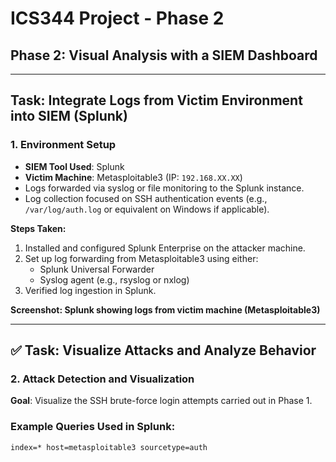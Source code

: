 # ICS344 Project - Phase 2

## Phase 2: Visual Analysis with a SIEM Dashboard

---

## Task: Integrate Logs from Victim Environment into SIEM (Splunk)

### 1. Environment Setup
- **SIEM Tool Used**: Splunk
- **Victim Machine**: Metasploitable3 (IP: `192.168.XX.XX`)
- Logs forwarded via syslog or file monitoring to the Splunk instance.
- Log collection focused on SSH authentication events (e.g., `/var/log/auth.log` or equivalent on Windows if applicable).

**Steps Taken:**
1. Installed and configured Splunk Enterprise on the attacker machine.
2. Set up log forwarding from Metasploitable3 using either:
   - Splunk Universal Forwarder
   - Syslog agent (e.g., rsyslog or nxlog)
3. Verified log ingestion in Splunk.

**Screenshot: Splunk showing logs from victim machine (Metasploitable3)**  

---

## ✅ Task: Visualize Attacks and Analyze Behavior

### 2. Attack Detection and Visualization

**Goal**: Visualize the SSH brute-force login attempts carried out in Phase 1.

### Example Queries Used in Splunk:
```spl
index=* host=metasploitable3 sourcetype=auth
